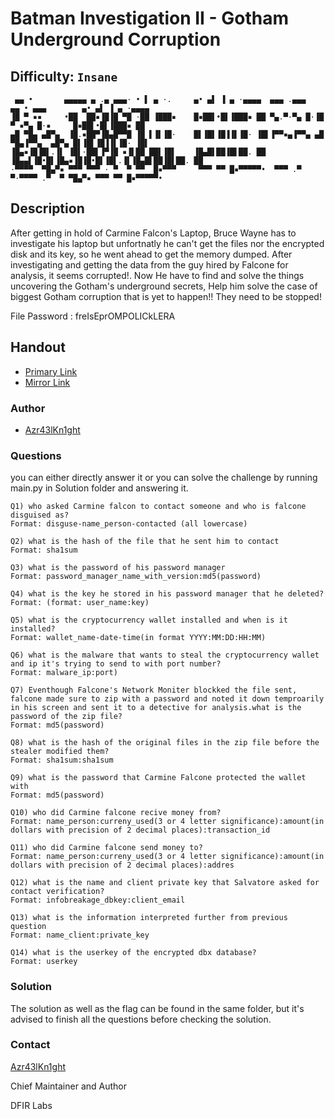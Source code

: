 # Batman Investigation II - Gotham Underground Corruption
## Difficulty: `Insane`

```
 ▄▄ •       ▄▄▄▄▄ ▄ .▄ ▄▄▄· • ▌ ▄ ·.     ▄• ▄▌ ▐ ▄ ·▄▄▄▄  ▄▄▄ .▄▄▄   ▄▄ • ▄▄▄        ▄• ▄▌ ▐ ▄ ·▄▄▄▄  
▐█ ▀ ▪▪     •██  ██▪▐█▐█ ▀█ ·██ ▐███▪    █▪██▌•█▌▐███▪ ██ ▀▄.▀·▀▄ █·▐█ ▀ ▪▀▄ █·▪     █▪██▌•█▌▐███▪ ██ 
▄█ ▀█▄ ▄█▀▄  ▐█.▪██▀▐█▄█▀▀█ ▐█ ▌▐▌▐█·    █▌▐█▌▐█▐▐▌▐█· ▐█▌▐▀▀▪▄▐▀▀▄ ▄█ ▀█▄▐▀▀▄  ▄█▀▄ █▌▐█▌▐█▐▐▌▐█· ▐█▌
▐█▄▪▐█▐█▌.▐▌ ▐█▌·██▌▐▀▐█ ▪▐▌██ ██▌▐█▌    ▐█▄█▌██▐█▌██. ██ ▐█▄▄▌▐█•█▌▐█▄▪▐█▐█•█▌▐█▌.▐▌▐█▄█▌██▐█▌██. ██ 
·▀▀▀▀  ▀█▄▀▪ ▀▀▀ ▀▀▀ · ▀  ▀ ▀▀  █▪▀▀▀     ▀▀▀ ▀▀ █▪▀▀▀▀▀•  ▀▀▀ .▀  ▀·▀▀▀▀ .▀  ▀ ▀█▄▀▪ ▀▀▀ ▀▀ █▪▀▀▀▀▀• 
```    

## Description

After getting in hold of Carmine Falcon's Laptop, Bruce Wayne has to investigate his laptop but unfortnatly he can't get the files nor the encrypted disk and its key, so he went ahead to get the memory dumped. After investigating and getting the data from the guy hired by Falcone for analysis, it seems corrupted!. Now He have to find and solve the things uncovering the Gotham's underground secrets, Help him solve the case of biggest Gotham corruption that is yet to happen!! They need to be stopped!

File Password : freIsEprOMPOLICkLERA

## Handout
+ [Primary Link](https://drive.google.com/file/d/1Z3TH8qo8SyEZO6UjteakHsekRKoZgE3C/view?usp=sharing)
+ [Mirror Link](https://mega.nz/file/NnEFCIaJ#hpPcwCBVfR_E_qN4cfHNNzwgCm-hA4vgcehxZ7YABy4)

### Author

- [Azr43lKn1ght](https://twitter.com/Azr43lKn1ght)

### Questions 

you can either directly answer it or you can solve the challenge by running main.py in Solution folder and answering it.

```
Q1) who asked Carmine falcon to contact someone and who is falcone disguised as?
Format: disguse-name_person-contacted (all lowercase)

Q2) what is the hash of the file that he sent him to contact
Format: sha1sum

Q3) what is the password of his password manager
Format: password_manager_name_with_version:md5(password)

Q4) what is the key he stored in his password manager that he deleted?
Format: (format: user_name:key)

Q5) what is the cryptocurrency wallet installed and when is it installed?
Format: wallet_name-date-time(in format YYYY:MM:DD:HH:MM)

Q6) what is the malware that wants to steal the cryptocurrency wallet and ip it's trying to send to with port number?
Format: malware_ip:port)

Q7) Eventhough Falcone's Network Moniter blockked the file sent, falcone made sure to zip with a password and noted it down temproarily in his screen and sent it to a detective for analysis.what is the password of the zip file?
Format: md5(password)

Q8) what is the hash of the original files in the zip file before the stealer modified them?
Format: sha1sum:sha1sum

Q9) what is the password that Carmine Falcone protected the wallet with
Format: md5(password)

Q10) who did Carmine falcone recive money from?
Format: name_person:curreny_used(3 or 4 letter significance):amount(in dollars with precision of 2 decimal places):transaction_id

Q11) who did Carmine falcone send money to?
Format: name_person:curreny_used(3 or 4 letter significance):amount(in dollars with precision of 2 decimal places):addres

Q12) what is the name and client private key that Salvatore asked for contact verification?
Format: infobreakage_dbkey:client_email

Q13) what is the information interpreted further from previous question
Format: name_client:private_key

Q14) what is the userkey of the encrypted dbx database?
Format: userkey
```

### Solution

The solution as well as the flag can be found in the same folder, but it's advised to finish all the questions before checking the solution.

### Contact

[Azr43lKn1ght](https://twitter.com/Azr43lKn1ght)

Chief Maintainer and Author

DFIR Labs

